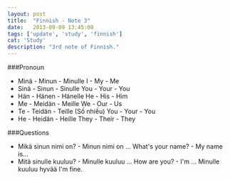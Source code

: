 ```yaml
---
layout: post
title:  "Finnish - Note 3"
date:   2013-09-09 13:45:00
tags: ['update', 'study', 'finnish']
cat: 'Study'
description: "3rd note of Finnish."
---
```


###Pronoun
- Minä - Minun  - Minulle
  I    - My     - Me
- Sinä - Sinun  - Sinulle
  You  - Your   - You
- Hän  - Hänen  - Hänelle
  He   - His    - Him
- Me   - Meidän - Meille
  We   - Our    - Us
- Te   - Teidän - Teille  (Số nhiều)
  You  - Your   - You
- He   - Heidän - Heille
  They - Their  - They

###Questions
- Mikä sinun nimi on?  - Minun nimi on ...
  What's your name?    - My name is...
- Mitä sinulle kuuluu? - Minulle kuuluu ...
  How are you?         - I'm ...
                         Minulle kuuluu hyvää
                         I'm fine.